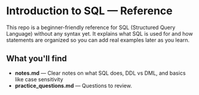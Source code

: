 # Introduction to SQL — Reference

This repo is a beginner-friendly reference for SQL (Structured Query Language) without any syntax yet. It explains what SQL is used for and how statements are organized so you can add real examples later as you learn.

## What you'll find
- **notes.md** — Clear notes on what SQL does, DDL vs DML, and basics like case sensitivity
- **practice_questions.md** — Questions to review.

